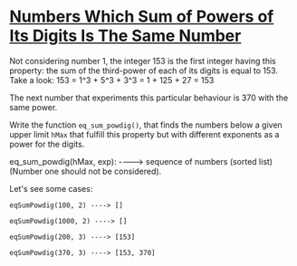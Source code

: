 # [Numbers Which Sum of Powers of Its Digits Is The Same Number](https://www.codewars.com/kata/numbers-which-sum-of-powers-of-its-digits-is-the-same-number "https://www.codewars.com/kata/560a4962c0cc5c2a16000068")

Not considering number 1, the integer 153 is the first integer having this property:
the sum of the third-power of each of its digits  is equal to 153. Take a look:
153 = 1^3 + 5^3 + 3^3 = 1 + 125 + 27 = 153

The next number that experiments this particular behaviour is 370 with the same power.

Write the function `eq_sum_powdig()`, that finds the numbers below a given upper limit `hMax` that fulfill this property but with different exponents as a power for the digits.

eq_sum_powdig(hMax, exp): ----> sequence of numbers (sorted list) (Number one should not be considered).

Let's see some cases:
```
eqSumPowdig(100, 2) ----> []

eqSumPowdig(1000, 2) ----> []

eqSumPowdig(200, 3) ----> [153]

eqSumPowdig(370, 3) ----> [153, 370]
```